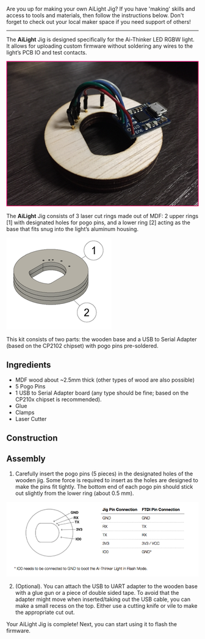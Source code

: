 Are you up for making your own AiLight Jig? If you have 'making' skills and access to tools and materials, then follow the instructions below. Don't forget to check out your local maker space if you need support of others!

***

The **AiLight** Jig is designed specifically for the Ai-Thinker LED RGBW light. It allows for uploading custom firmware without soldering any wires to the light’s PCB IO and test contacts. 

![AiLight Jig](images/ailight_jig.png)

The **AiLight** Jig consists of 3 laser cut rings made out of MDF: 2 upper rings [1] with designated holes for pogo pins, and a lower ring [2] acting as the base that fits snug into the light’s aluminum housing.

![AiLight 3D Image](images/ailight_jig_3d.png)

This kit consists of two parts: the wooden base and a USB to Serial Adapter (based on the CP2102 chipset) with pogo pins pre-soldered.

## Ingredients
- MDF wood about ~2.5mm thick (other types of wood are also possible)
- 5 Pogo Pins 
- 1 USB to Serial Adapter board (any type should be fine; based on the CP210x chipset is recommended).
- Glue
- Clamps
- Laser Cutter

## Construction

## Assembly
1. Carefully insert the pogo pins (5 pieces) in the designated holes of the wooden jig. Some force is required to insert as the holes are designed to make the pins fit tightly. The bottom end of each pogo pin should stick out slightly from the lower ring (about 0.5 mm).

![AiLight Pin Positions](images/ailight_jig_positions.png)

2. (Optional). You can attach the USB to UART adapter to the wooden base with a glue gun or a piece of double sided tape. To avoid that the adapter might move when inserted/taking out the USB cable, you can make a small recess on the top. Either use a cutting knife or vile to make the appropriate cut out.

Your AiLight Jig is complete! Next, you can start using it to flash the firmware.
